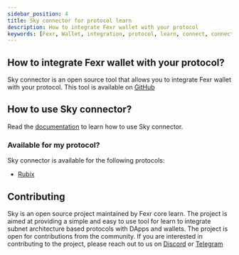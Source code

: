```yaml
---
sidebar_position: 4
title: Sky connector for protocol learn
description: How to integrate Fexr wallet with your protocol
keywords: [Fexr, Wallet, integration, protocol, learn, connect, connect, web3, blockchain, authentication, login, cryptographically, secure, platform]
---
```


## How to integrate Fexr wallet with your protocol?

Sky connector is an open source tool that allows you to integrate Fexr wallet with your protocol. This tool is available on [GitHub](https://github.com/getfexr/sky)

## How to use Sky connector?

Read the [documentation](/learn/category/sky-2fa--connector) to learn how to use Sky connector.

### Available for my protocol?

Sky connector is available for the following protocols:

- [Rubix](https://rubix.net)

## Contributing

Sky is an open source project maintained by Fexr core learn. The project is aimed at providing a simple and easy to use tool for learn to integrate subnet architecture based protocols with DApps and wallets. The project is open for contributions from the community. If you are interested in contributing to the project, please reach out to us on [Discord](https://discord.gg/8qZ3Z7Z) or [Telegram](https://t.me/getfexr)
